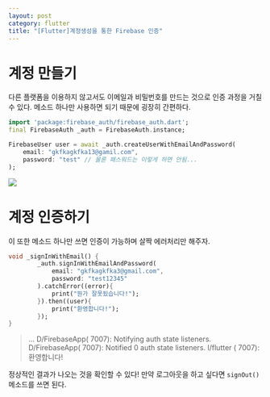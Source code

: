 ```yaml
---
layout: post
category: flutter
title: "[Flutter]계정생성을 통한 Firebase 인증"
---
```


# 계정 만들기

다른 플랫폼을 이용하지 않고서도 이메일과 비밀번호를 만드는 것으로 인증 과정을 거칠 수 있다. 메소드 하나만 사용하면 되기 때문에 굉장히 간편하다.

```dart
import 'package:firebase_auth/firebase_auth.dart';
final FirebaseAuth _auth = FirebaseAuth.instance;

FirebaseUser user = await _auth.createUserWithEmailAndPassword(
	email: "gkfkagkfka13@gamil.com",
    password: "test" // 물론 패스워드는 이렇게 하면 안됨...
);
```

<img src="https://user-images.githubusercontent.com/35518072/42689600-e4cf313c-86db-11e8-9b2d-4213cca4e436.png">

<br>

# 계정 인증하기

이 또한 메소드 하나만 쓰면 인증이 가능하며 살짝 에러처리만 해주자.

```dart
void _signInWithEmail() {
		_auth.signInWithEmailAndPassword(
			email: "gkfkagkfka3@gmail.com",
			password: "test12345"
		).catchError((error){
			print("뭔가 잘못됬습니다!");
		}).then((user){
			print("환영합니다!");
		});
}
```

> ...
> D/FirebaseApp( 7007): Notifying auth state listeners.
> D/FirebaseApp( 7007): Notified 0 auth state listeners.
> I/flutter ( 7007): 환영합니다!

정상적인 결과가 나오는 것을 확인할 수 있다! 만약 로그아웃을 하고 싶다면 `signOut()` 메소드를 쓰면 된다.